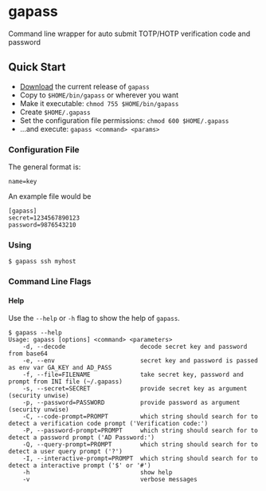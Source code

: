 # gapass
Command line wrapper for auto submit TOTP/HOTP verification code and password

## Quick Start
- [Download](https://github.com/yavitalic/gapass.git) the current release of `gapass`
- Copy to `$HOME/bin/gapass` or wherever you want
- Make it executable: `chmod 755 $HOME/bin/gapass`
- Create `$HOME/.gapass`
- Set the configuration file permissions: `chmod 600 $HOME/.gapass`
- ...and execute: `gapass <command> <params>`

### Configuration File
The general format is:
```
name=key
```
An example file would be
```
[gapass]
secret=1234567890123
password=9876543210
```

### Using
```
$ gapass ssh myhost
```

### Command Line Flags

#### Help

Use the `--help` or `-h` flag to show the help of `gapass`.
```
$ gapass --help
Usage: gapass [options] <command> <parameters>
    -d, --decode                     decode secret key and password from base64
    -e, --env                        secret key and password is passed as env var GA_KEY and AD_PASS
    -f, --file=FILENAME              take secret key, password and prompt from INI file (~/.gapass)
    -s, --secret=SECRET              provide secret key as argument (security unwise)
    -p, --password=PASSWORD          provide password as argument (security unwise)
    -C, --code-prompt=PROMPT         which string should search for to detect a verification code prompt ('Verification code:')
    -P, --password-prompt=PROMPT     which string should search for to detect a password prompt ('AD Password:')
    -Q, --query-prompt=PROMPT        which string should search for to detect a user query prompt ('?')
    -I, --interactive-prompt=PROMPT  which string should search for to detect a interactive prompt ('$' or '#')
    -h                               show help
    -v                               verbose messages
```
